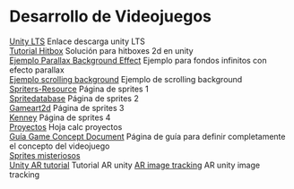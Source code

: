 # Desarrollo de Videojuegos
[Unity LTS](https://unity.com/releases/editor/qa/lts-releases) Enlace descarga unity LTS\
[Tutorial Hitbox](https://www.youtube.com/watch?v=ryQNzmge7mo) Solución para hitboxes 2d en unity\
[Ejemplo Parallax Background Effect](https://www.youtube.com/watch?v=wBol2xzxCOU) Ejemplo para fondos infinitos con efecto parallax\
[Ejemplo scrolling background](https://www.youtube.com/watch?v=P3hcopOkpa8) Ejemplo de scrolling background\
[Spriters-Resource](https://www.spriters-resource.com/) Página de sprites 1\
[Spritedatabase](https://spritedatabase.net/) Página de sprites 2\
[Gameart2d](https://www.gameart2d.com/) Página de sprites 3\
[Kenney](https://www.kenney.nl/) Página de sprites 4\
[Proyectos](https://docs.google.com/spreadsheets/d/1X62XtZecLYehafeJA7wjOIDANu7_w0SoexsdRrZXtt8/edit#gid=0) Hoja calc proyectos\
[Guía Game Concept Document](https://www.rubensolerferrer.com/guia-para-crear-un-game-design-document/) Página de guía para definir completamente el concepto del videojuego\
[Sprites misteriosos](https://drive.google.com/drive/folders/1lx02_w9TFTYdR3aggI1gbXcLr69roaNV)\
[Unity AR tutorial](https://youtube.com/playlist?list=PL21rXz2J9uIHv5_ktWrGvxM-Wabj8Qd5X) Tutorial AR unity
[AR image tracking](https://www.youtube.com/watch?v=gpaq5bAjya8) AR unity image tracking
